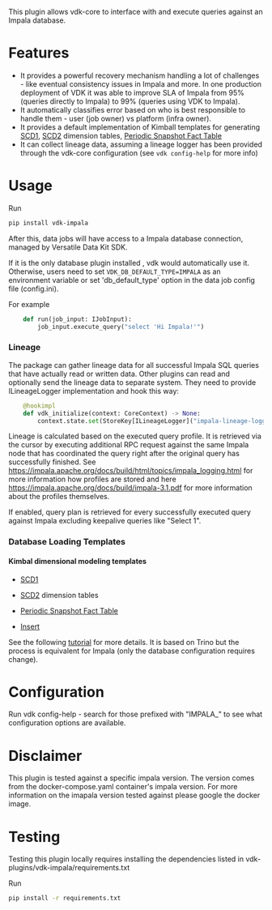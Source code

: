 This plugin allows vdk-core to interface with and execute queries against an Impala database.

# Features

* It provides a powerful recovery mechanism handling a lot of challenges - like eventual consistency issues in Impala and more. In one production deployment of VDK it was able to improve SLA of Impala from 95% (queries directly to Impala) to 99% (queries using VDK to Impala).
* It automatically classifies error based on who is best responsible to handle them - user (job owner) vs platform (infra owner).
* It provides a default implementation of Kimball templates for generating [SCD1](https://github.com/vmware/versatile-data-kit/tree/main/projects/vdk-plugins/vdk-impala/src/vdk/plugin/impala/templates/load/dimension/scd1), [SCD2](https://github.com/vmware/versatile-data-kit/tree/main/projects/vdk-plugins/vdk-impala/src/vdk/plugin/impala/templates/load/versioned) dimension tables, [Periodic Snapshot Fact Table](https://github.com/vmware/versatile-data-kit/tree/main/projects/vdk-plugins/vdk-impala/src/vdk/plugin/impala/templates/load/fact/snapshot)
* It can collect lineage data, assuming a lineage logger has been provided through the vdk-core configuration (see `vdk config-help` for more info)

# Usage

Run
```bash
pip install vdk-impala
```

After this, data jobs will have access to a Impala database connection, managed by Versatile Data Kit SDK.

If it is the only database plugin installed , vdk would automatically use it.
Otherwise, users need to set `VDK_DB_DEFAULT_TYPE=IMPALA` as an environment variable or set 'db_default_type' option in the data job config file (config.ini).

For example

```python
    def run(job_input: IJobInput):
        job_input.execute_query("select 'Hi Impala!'")
```

### Lineage

The package can gather lineage data for all successful Impala SQL queries that have actually read or written data.
Other plugins can read and optionally send the lineage data to separate system.
They need to provide ILineageLogger implementation and hook this way:
```python
    @hookimpl
    def vdk_initialize(context: CoreContext) -> None:
        context.state.set(StoreKey[ILineageLogger]("impala-lineage-logger"), MyLogger())
```

Lineage is calculated based on the executed query profile. It is retrieved via the cursor by executing additional RPC
request against the same Impala node that has coordinated the query right after the original query has successfully
finished. See https://impala.apache.org/docs/build/html/topics/impala_logging.html for more information how profiles are
stored and here https://impala.apache.org/docs/build/impala-3.1.pdf for more information about the profiles themselves.

If enabled, query plan is retrieved for every successfully executed query against Impala excluding keepalive queries
like "Select 1".

### Database Loading Templates

#### Kimbal dimensional modeling templates

* [SCD1](https://github.com/vmware/versatile-data-kit/tree/main/projects/vdk-plugins/vdk-impala/src/vdk/plugin/impala/templates/load/dimension/scd1)
* [SCD2](https://github.com/vmware/versatile-data-kit/tree/main/projects/vdk-plugins/vdk-impala/src/vdk/plugin/impala/templates/load/versioned) dimension tables
* [Periodic Snapshot Fact Table](https://github.com/vmware/versatile-data-kit/tree/main/projects/vdk-plugins/vdk-impala/src/vdk/plugin/impala/templates/load/fact/snapshot)

* [Insert](https://github.com/vmware/versatile-data-kit/tree/main/projects/vdk-plugins/vdk-impala/src/vdk/plugin/impala/templates/load/fact/insert)

See the following [tutorial](https://github.com/vmware/versatile-data-kit/wiki/SQL-Data-Processing-templates-examples) for more details. It is based on Trino but the process is equivalent for Impala (only the database configuration requires change).

<!-- ## Ingestion - not yet implemented so this part is commented out

This plugin allows users to [ingest](https://github.com/vmware/versatile-data-kit/blob/main/projects/vdk-core/src/vdk/api/job_input.py#L90) data to an Impala database,
which can be preferable to inserting data manually as it automatically handles serializing, packaging and sending of the data asynchronously with configurable batching and throughput.
To do so, you must set the expected variables to connect to Impala, plus the following environment variable:
```sh
export VDK_INGEST_METHOD_DEFAULT=IMPALA
```

Then, from inside the run function in a Python step, you can use the `send_object_for_ingestion` or `send_tabular_data_for_ingestion` methods to ingest your data.
-->

# Configuration

Run vdk config-help - search for those prefixed with "IMPALA_" to see what configuration options are available.

# Disclaimer

This plugin is tested against a specific impala version. The version comes from the docker-compose.yaml container's impala version. For more information on the imapala version tested against please google the docker image.

# Testing

Testing this plugin locally requires installing the dependencies listed in vdk-plugins/vdk-impala/requirements.txt

Run
```bash
pip install -r requirements.txt
```
